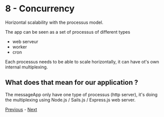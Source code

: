 # 8 - Concurrency

Horizontal scalability with the processus model.

The app can be seen as a set of processus of different types
* web serveur
* worker
* cron

Each processus needs to be able to scale horizontally, it can have ot's own internal multiplexing.

## What does that mean for our application ?

The messageApp only have one type of processus (http server), it's doing the multiplexing using Node.js / Sails.js / Express.js web server.

[Previous](07_port_binding.md) - [Next](09_disposability.md)
